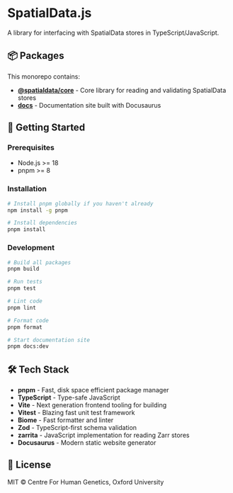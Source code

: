 # SpatialData.js

A library for interfacing with SpatialData stores in TypeScript/JavaScript.

## 📦 Packages

This monorepo contains:

- **[@spatialdata/core](./packages/core)** - Core library for reading and validating SpatialData stores
- **[docs](./docs)** - Documentation site built with Docusaurus

## 🚀 Getting Started

### Prerequisites

- Node.js >= 18
- pnpm >= 8

### Installation

```bash
# Install pnpm globally if you haven't already
npm install -g pnpm

# Install dependencies
pnpm install
```

### Development

```bash
# Build all packages
pnpm build

# Run tests
pnpm test

# Lint code
pnpm lint

# Format code
pnpm format

# Start documentation site
pnpm docs:dev
```

## 🛠️ Tech Stack

- **pnpm** - Fast, disk space efficient package manager
- **TypeScript** - Type-safe JavaScript
- **Vite** - Next generation frontend tooling for building
- **Vitest** - Blazing fast unit test framework
- **Biome** - Fast formatter and linter
- **Zod** - TypeScript-first schema validation
- **zarrita** - JavaScript implementation for reading Zarr stores
- **Docusaurus** - Modern static website generator

## 📝 License

MIT © Centre For Human Genetics, Oxford University

